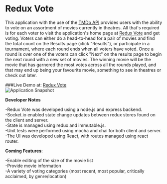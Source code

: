 # Redux Vote
 
This application with the use of the [TMDb API](https://www.themoviedb.org/documentation/api "TMDb API") provides users with the ability to vote on an assortment of movies currently in theatres. All that's required is for each voter to visit the application's home page at [Redux Vote](https://reduxvote.heroku.com "Redux Vote") and get voting. Voters can either do a head-to-head for a pair of movies and find the total count on the Results page (click "Results"), or participate in a tournament, where each round ends when all voters have voted. Once a round is over one of the voters can click "Next" on the results page to begin the next round with a new set of movies. The winning movie will be the movie that has garnered the most votes across all the rounds played, and that may end up being your favourite movie, something to see in theatres or check out later.

###Live Demo at: [Redux Vote](https://reduxvote.heroku.com "Redux Vote")  
![Application Snapshot](http://i.imgur.com/NGbBETM.png?1)

**Developer Notes**

-Redux Vote was developed using a node.js and express backend.  
-Socket.io enabled state change updates between redux stores found on the client and server.  
-State is managed using redux and immutable.js.  
-Unit tests were performed using mocha and chai for both client and server.    
-The UI was developed using React, with routes managed using react router.   

**Coming Features**:    

-Enable editing of the size of the movie list  
-Provide movie information   
-A variety of voting categories (most recent, most popular, critically acclaimed, by genre/location)
